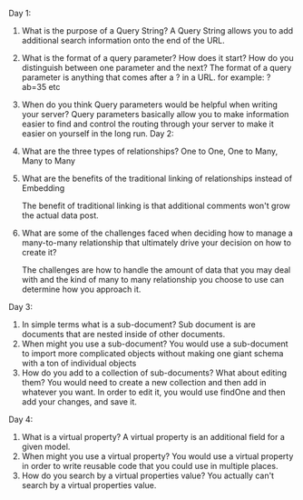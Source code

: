 Day 1: 
1. What is the purpose of a Query String?
    A Query String allows you to add additional search information onto the end of the URL. 

2. What is the format of a query parameter? How does it start? How do you distinguish between one parameter and the next?
    The format of a query parameter is anything that comes after a ? in a URL. for example: ?ab=35 etc 
3. When do you think Query parameters would be helpful when writing your server?
    Query parameters basically allow you to make information easier to find and control the routing through your server to make it easier on yourself in the long run. 
Day 2:

1. What are the three types of relationships?
One to One, One to Many, Many to Many

2. What are the benefits of the traditional linking of relationships instead of Embedding
    
    The benefit of traditional linking is that additional comments won't grow the actual data post. 
3. What are some of the challenges faced when deciding how to manage a many-to-many relationship that ultimately drive your decision on how to create it?
    
    The challenges are how to handle the amount of data that you may deal with and the kind of many to many relationship you choose to use can determine how you approach it. 

Day 3: 

1. In simple terms what is a sub-document?
    Sub document is are documents that are nested inside of other documents. 
2. When might you use a sub-document?
    You would use a sub-document to import more complicated objects without making one giant schema with a ton of individual objects
3. How do you add to a collection of sub-documents? What about editing them?
    You would need to create a new collection and then add in whatever you want. In order to edit it, you would use findOne and then add your changes, and save it. 


Day 4: 

1. What is a virtual property?
    A virtual property is an additional field for a given model. 
2. When might you use a virtual property?
    You would use a virtual property in order to write reusable code that you could use in multiple places. 
3. How do you search by a virtual properties value?
    You actually can't search by a virtual properties value. 